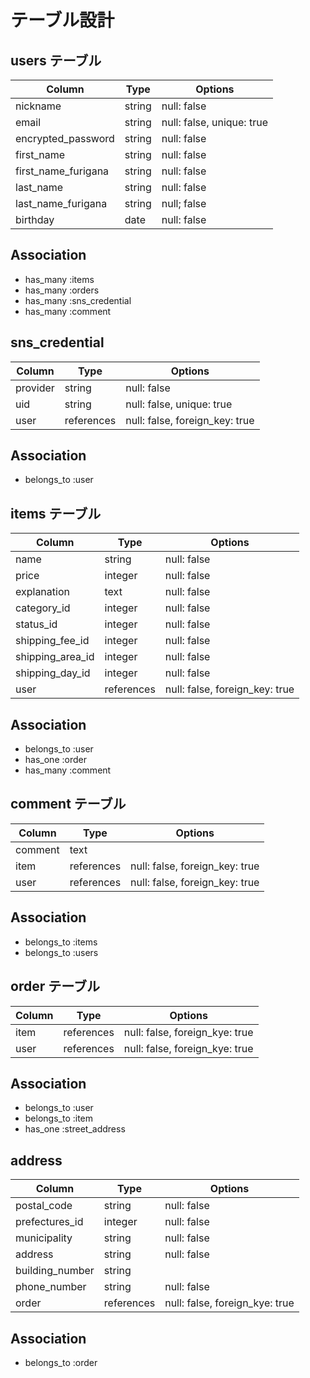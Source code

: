 # テーブル設計

## users テーブル

| Column               | Type   | Options                   |
| -------------------- | ------ | ------------------------- |
| nickname             | string | null: false               |
| email                | string | null: false, unique: true |
| encrypted_password   | string | null: false               |
| first_name           | string | null: false               |
| first_name_furigana  | string | null: false               |
| last_name            | string | null: false               |
| last_name_furigana   | string | null; false               |
| birthday             | date   | null: false               |

## Association

- has_many :items
- has_many :orders
- has_many :sns_credential
- has_many :comment

## sns_credential

| Column               | Type       | Options                        |
| -------------------- | ---------- | ------------------------------ |
| provider             | string     | null: false                    |
| uid                  | string     | null: false, unique: true      |
| user                 | references | null: false, foreign_key: true |

## Association
- belongs_to :user



## items テーブル

| Column           | Type       | Options                        |
| ---------------- | ---------- | ------------------------------ |
| name             | string     | null: false                    |
| price            | integer    | null: false                    |
| explanation      | text       | null: false                    |
| category_id      | integer    | null: false                    |
| status_id        | integer    | null: false                    |
| shipping_fee_id  | integer    | null: false                    |
| shipping_area_id | integer    | null: false                    |
| shipping_day_id  | integer    | null: false                    |
| user             | references | null: false, foreign_key: true |

## Association 

- belongs_to :user
- has_one    :order
- has_many   :comment

 ## comment テーブル

| Column       | Type       | Options                        |
| -------------| ---------- | ------------------------------ |
| comment      | text       |                                |
| item         | references | null: false, foreign_key: true |
| user         | references | null: false, foreign_key: true |

## Association

- belongs_to :items
- belongs_to :users


## order テーブル

| Column            | Type       | Options                        |
| ----------------- | ---------- | ------------------------------ |
| item              | references | null: false, foreign_kye: true |
| user              | references | null: false, foreign_kye: true |

## Association

- belongs_to :user
- belongs_to :item
- has_one    :street_address

## address

| Column             | Type       | Options                        |
| ------------------ | ---------- | ------------------------------ |
| postal_code        | string     | null: false                    |
| prefectures_id     | integer    | null: false                    |
| municipality       | string     | null: false                    |
| address            | string     | null: false                    |
| building_number    | string     |                                |
| phone_number       | string     | null: false                    |
| order              | references | null: false, foreign_kye: true |

## Association

- belongs_to  :order